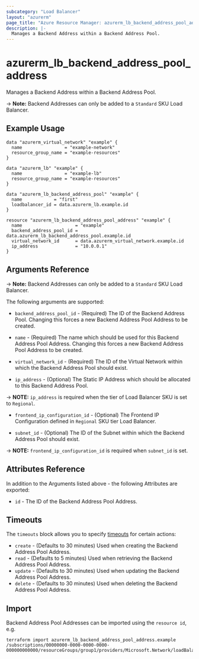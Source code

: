 ```yaml
---
subcategory: "Load Balancer"
layout: "azurerm"
page_title: "Azure Resource Manager: azurerm_lb_backend_address_pool_address"
description: |-
  Manages a Backend Address within a Backend Address Pool.
---
```


# azurerm_lb_backend_address_pool_address

Manages a Backend Address within a Backend Address Pool.

-> **Note:** Backend Addresses can only be added to a `Standard` SKU Load Balancer.

## Example Usage

```hcl
data "azurerm_virtual_network" "example" {
  name                = "example-network"
  resource_group_name = "example-resources"
}

data "azurerm_lb" "example" {
  name                = "example-lb"
  resource_group_name = "example-resources"
}

data "azurerm_lb_backend_address_pool" "example" {
  name            = "first"
  loadbalancer_id = data.azurerm_lb.example.id
}

resource "azurerm_lb_backend_address_pool_address" "example" {
  name                    = "example"
  backend_address_pool_id = data.azurerm_lb_backend_address_pool.example.id
  virtual_network_id      = data.azurerm_virtual_network.example.id
  ip_address              = "10.0.0.1"
}
```

## Arguments Reference

-> **Note:** Backend Addresses can only be added to a `Standard` SKU Load Balancer.

The following arguments are supported:

* `backend_address_pool_id` - (Required) The ID of the Backend Address Pool. Changing this forces a new Backend Address Pool Address to be created.

* `name` - (Required) The name which should be used for this Backend Address Pool Address. Changing this forces a new Backend Address Pool Address to be created.

* `virtual_network_id` - (Required) The ID of the Virtual Network within which the Backend Address Pool should exist.

* `ip_address` - (Optional) The Static IP Address which should be allocated to this Backend Address Pool.

-> **NOTE:** `ip_address` is required when the tier of Load Balancer SKU is set to `Regional`.

* `frontend_ip_configuration_id` - (Optional) The Frontend IP Configuration defined in `Regional` SKU tier Load Balancer.

* `subnet_id` - (Optional) The ID of the Subnet within which the Backend Address Pool should exist.

-> **NOTE:** `frontend_ip_configuration_id` is required when `subnet_id` is set.

## Attributes Reference

In addition to the Arguments listed above - the following Attributes are exported: 

* `id` - The ID of the Backend Address Pool Address.

## Timeouts

The `timeouts` block allows you to specify [timeouts](https://www.terraform.io/docs/configuration/resources.html#timeouts) for certain actions:

* `create` - (Defaults to 30 minutes) Used when creating the Backend Address Pool Address.
* `read` - (Defaults to 5 minutes) Used when retrieving the Backend Address Pool Address.
* `update` - (Defaults to 30 minutes) Used when updating the Backend Address Pool Address.
* `delete` - (Defaults to 30 minutes) Used when deleting the Backend Address Pool Address.

## Import

Backend Address Pool Addresses can be imported using the `resource id`, e.g.

```shell
terraform import azurerm_lb_backend_address_pool_address.example /subscriptions/00000000-0000-0000-0000-000000000000/resourceGroups/group1/providers/Microsoft.Network/loadBalancers/loadBalancer1/backendAddressPools/backendAddressPool1/addresses/address1
```
